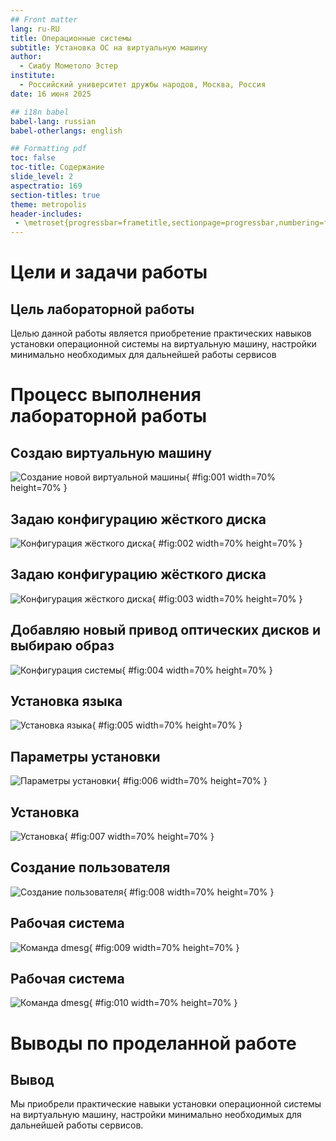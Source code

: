 ```yaml
---
## Front matter
lang: ru-RU
title: Операционные системы
subtitle: Установка ОС на виртуальную машину
author:
  - Сиабу Мометоло Эстер
institute:
  - Российский университет дружбы народов, Москва, Россия
date: 16 июня 2025

## i18n babel
babel-lang: russian
babel-otherlangs: english

## Formatting pdf
toc: false
toc-title: Содержание
slide_level: 2
aspectratio: 169
section-titles: true
theme: metropolis
header-includes:
 - \metroset{progressbar=frametitle,sectionpage=progressbar,numbering=fraction}
---
```


# Цели и задачи работы

## Цель лабораторной работы

Целью данной работы является приобретение практических навыков установки операционной системы на виртуальную машину, настройки минимально необходимых для дальнейшей работы сервисов

# Процесс выполнения лабораторной работы

## Создаю виртуальную машину

![Создание новой виртуальной машины](image/01.png){ #fig:001 width=70% height=70% }

## Задаю конфигурацию жёсткого диска

![Конфигурация жёсткого диска](image/02.png){ #fig:002 width=70% height=70% }

## Задаю конфигурацию жёсткого диска

![Конфигурация жёсткого диска](image/03.png){ #fig:003 width=70% height=70% }

## Добавляю новый привод оптических дисков и выбираю образ 

![Конфигурация системы](image/04.png){ #fig:004 width=70% height=70% }

## Установка языка

![Установка языка](image/05.png){ #fig:005 width=70% height=70% }

## Параметры установки

![Параметры установки](image/06.png){ #fig:006 width=70% height=70% }

## Установка

![Установка](image/07.png){ #fig:007 width=70% height=70% }

## Создание пользователя

![Создание пользователя](image/08.png){ #fig:008 width=70% height=70% }

## Рабочая система

![Команда dmesg](image/09.png){ #fig:009 width=70% height=70% }

## Рабочая система

![Команда dmesg](image/10.png){ #fig:010 width=70% height=70% }

# Выводы по проделанной работе

## Вывод

Мы приобрели практические навыки установки операционной системы на виртуальную машину, настройки минимально необходимых для дальнейшей работы сервисов.